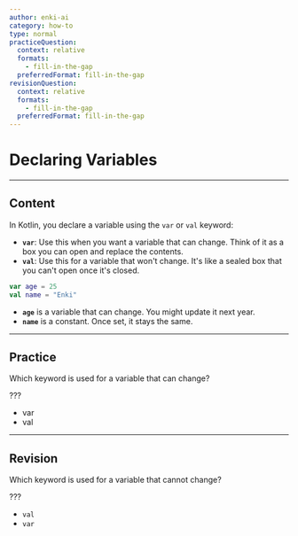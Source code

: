 ```yaml
---
author: enki-ai
category: how-to
type: normal
practiceQuestion:
  context: relative
  formats:
    - fill-in-the-gap
  preferredFormat: fill-in-the-gap
revisionQuestion:
  context: relative
  formats:
    - fill-in-the-gap
  preferredFormat: fill-in-the-gap
---
```


# Declaring Variables

---
## Content

In Kotlin, you declare a variable using the `var` or `val` keyword:

- **`var`**: Use this when you want a variable that can change. Think of it as a box you can open and replace the contents.
- **`val`**: Use this for a variable that won't change. It's like a sealed box that you can't open once it's closed.

```kotlin
var age = 25
val name = "Enki"
```

- **`age`** is a variable that can change. You might update it next year.
- **`name`** is a constant. Once set, it stays the same.


---
## Practice

Which keyword is used for a variable that can change?

???

- var
- val


---
## Revision

Which keyword is used for a variable that cannot change?

???

- `val`
- `var`



